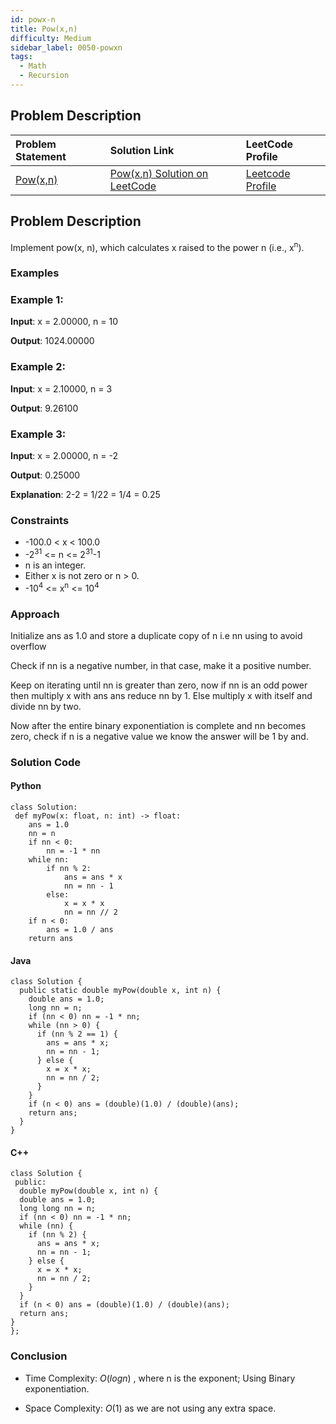 ```yaml
---
id: powx-n
title: Pow(x,n)
difficulty: Medium
sidebar_label: 0050-powxn
tags:
  - Math
  - Recursion
---
```


## Problem Description

| Problem Statement | Solution Link | LeetCode Profile |
| :---------------- | :------------ | :--------------- |
| [Pow(x,n)](https://leetcode.com/problems/powx-n/description/) | [Pow(x,n) Solution on LeetCode](https://leetcode.com/problems/powx-n/solutions/) |  [Leetcode Profile](https://leetcode.com/u/debangi_29/) |

## Problem Description

Implement pow(x, n), which calculates x raised to the power n (i.e., x<sup>n</sup>).

 

### Examples

### Example 1:

**Input**: x = 2.00000, n = 10

**Output**: 1024.00000


### Example 2:

**Input**: x = 2.10000, n = 3

**Output**: 9.26100

### Example 3:

**Input**: x = 2.00000, n = -2

**Output**: 0.25000

**Explanation**: 2-2 = 1/22 = 1/4 = 0.25
 

### Constraints

- -100.0 < x < 100.0
- -2<sup>31</sup> <= n <= 2<sup>31</sup>-1
- n is an integer.
- Either x is not zero or n > 0.
- -10<sup>4</sup> <= x<sup>n</sup> <= 10<sup>4</sup>

### Approach
Initialize ans as 1.0  and store a duplicate copy of n i.e nn using to avoid overflow

Check if nn is a negative number, in that case, make it a positive number.

Keep on iterating until nn is greater than zero, now if nn is an odd power then multiply x with ans ans reduce nn by 1. Else multiply x with itself and divide nn by two.

Now after the entire binary exponentiation is complete and nn becomes zero, check if n is a negative value we know the answer will be 1 by and.

### Solution Code

#### Python

```
class Solution:
 def myPow(x: float, n: int) -> float:
    ans = 1.0
    nn = n
    if nn < 0:
        nn = -1 * nn
    while nn:
        if nn % 2:
            ans = ans * x
            nn = nn - 1
        else:
            x = x * x
            nn = nn // 2
    if n < 0:
        ans = 1.0 / ans
    return ans
```

#### Java

```
class Solution {
  public static double myPow(double x, int n) {
    double ans = 1.0;
    long nn = n;
    if (nn < 0) nn = -1 * nn;
    while (nn > 0) {
      if (nn % 2 == 1) {
        ans = ans * x;
        nn = nn - 1;
      } else {
        x = x * x;
        nn = nn / 2;
      }
    }
    if (n < 0) ans = (double)(1.0) / (double)(ans);
    return ans;
  }
}
```

#### C++

```
class Solution {
 public:
  double myPow(double x, int n) {
  double ans = 1.0;
  long long nn = n;
  if (nn < 0) nn = -1 * nn;
  while (nn) {
    if (nn % 2) {
      ans = ans * x;
      nn = nn - 1;
    } else {
      x = x * x;
      nn = nn / 2;
    }
  }
  if (n < 0) ans = (double)(1.0) / (double)(ans);
  return ans;
}
};

```

### Conclusion

- Time Complexity: $O(log n)$ , where n is the exponent; Using Binary exponentiation.

- Space Complexity: $O(1)$ as we are not using any extra space.
